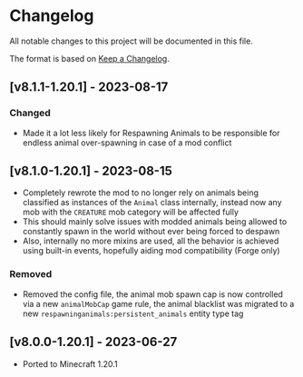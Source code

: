 # Changelog
All notable changes to this project will be documented in this file.

The format is based on [Keep a Changelog].

## [v8.1.1-1.20.1] - 2023-08-17
### Changed
- Made it a lot less likely for Respawning Animals to be responsible for endless animal over-spawning in case of a mod conflict

## [v8.1.0-1.20.1] - 2023-08-15
- Completely rewrote the mod to no longer rely on animals being classified as instances of the `Animal` class internally, instead now any mob with the `CREATURE` mob category will be affected fully
- This should mainly solve issues with modded animals being allowed to constantly spawn in the world without ever being forced to despawn
- Also, internally no more mixins are used, all the behavior is achieved using built-in events, hopefully aiding mod compatibility (Forge only)
### Removed
- Removed the config file, the animal mob spawn cap is now controlled via a new `animalMobCap` game rule, the animal blacklist was migrated to a new `respawninganimals:persistent_animals` entity type tag

## [v8.0.0-1.20.1] - 2023-06-27
- Ported to Minecraft 1.20.1

[Keep a Changelog]: https://keepachangelog.com/en/1.0.0/
